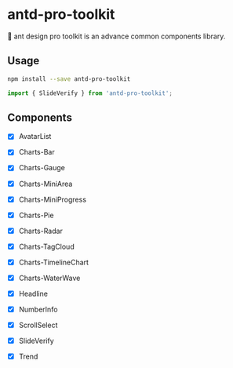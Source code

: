 # antd-pro-toolkit
🐜 ant design pro toolkit is an advance common components library.

## Usage

```bash
npm install --save antd-pro-toolkit
```

```javascript
import { SlideVerify } from 'antd-pro-toolkit';
```

## Components

- [x] AvatarList
- [x] Charts-Bar
- [x] Charts-Gauge
- [x] Charts-MiniArea
- [x] Charts-MiniProgress
- [x] Charts-Pie
- [x] Charts-Radar
- [x] Charts-TagCloud
- [x] Charts-TimelineChart
- [x] Charts-WaterWave
- [x] Headline
- [x] NumberInfo
- [x] ScrollSelect
- [x] SlideVerify
- [x] Trend


